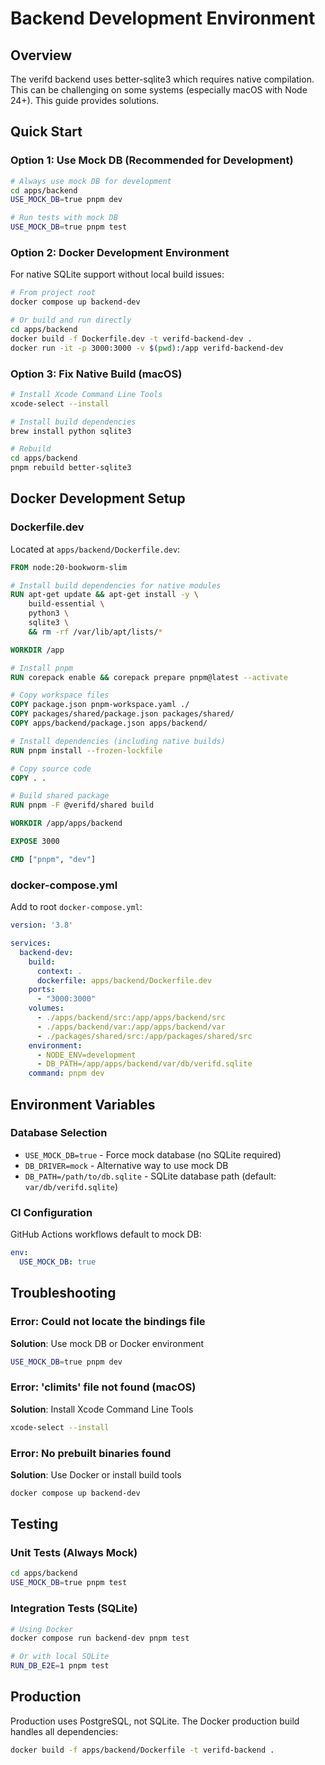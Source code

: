 # Backend Development Environment

## Overview
The verifd backend uses better-sqlite3 which requires native compilation. This can be challenging on some systems (especially macOS with Node 24+). This guide provides solutions.

## Quick Start

### Option 1: Use Mock DB (Recommended for Development)
```bash
# Always use mock DB for development
cd apps/backend
USE_MOCK_DB=true pnpm dev

# Run tests with mock DB
USE_MOCK_DB=true pnpm test
```

### Option 2: Docker Development Environment
For native SQLite support without local build issues:

```bash
# From project root
docker compose up backend-dev

# Or build and run directly
cd apps/backend
docker build -f Dockerfile.dev -t verifd-backend-dev .
docker run -it -p 3000:3000 -v $(pwd):/app verifd-backend-dev
```

### Option 3: Fix Native Build (macOS)
```bash
# Install Xcode Command Line Tools
xcode-select --install

# Install build dependencies
brew install python sqlite3

# Rebuild
cd apps/backend
pnpm rebuild better-sqlite3
```

## Docker Development Setup

### Dockerfile.dev
Located at `apps/backend/Dockerfile.dev`:
```dockerfile
FROM node:20-bookworm-slim

# Install build dependencies for native modules
RUN apt-get update && apt-get install -y \
    build-essential \
    python3 \
    sqlite3 \
    && rm -rf /var/lib/apt/lists/*

WORKDIR /app

# Install pnpm
RUN corepack enable && corepack prepare pnpm@latest --activate

# Copy workspace files
COPY package.json pnpm-workspace.yaml ./
COPY packages/shared/package.json packages/shared/
COPY apps/backend/package.json apps/backend/

# Install dependencies (including native builds)
RUN pnpm install --frozen-lockfile

# Copy source code
COPY . .

# Build shared package
RUN pnpm -F @verifd/shared build

WORKDIR /app/apps/backend

EXPOSE 3000

CMD ["pnpm", "dev"]
```

### docker-compose.yml
Add to root `docker-compose.yml`:
```yaml
version: '3.8'

services:
  backend-dev:
    build:
      context: .
      dockerfile: apps/backend/Dockerfile.dev
    ports:
      - "3000:3000"
    volumes:
      - ./apps/backend/src:/app/apps/backend/src
      - ./apps/backend/var:/app/apps/backend/var
      - ./packages/shared/src:/app/packages/shared/src
    environment:
      - NODE_ENV=development
      - DB_PATH=/app/apps/backend/var/db/verifd.sqlite
    command: pnpm dev
```

## Environment Variables

### Database Selection
- `USE_MOCK_DB=true` - Force mock database (no SQLite required)
- `DB_DRIVER=mock` - Alternative way to use mock DB
- `DB_PATH=/path/to/db.sqlite` - SQLite database path (default: `var/db/verifd.sqlite`)

### CI Configuration
GitHub Actions workflows default to mock DB:
```yaml
env:
  USE_MOCK_DB: true
```

## Troubleshooting

### Error: Could not locate the bindings file
**Solution**: Use mock DB or Docker environment
```bash
USE_MOCK_DB=true pnpm dev
```

### Error: 'climits' file not found (macOS)
**Solution**: Install Xcode Command Line Tools
```bash
xcode-select --install
```

### Error: No prebuilt binaries found
**Solution**: Use Docker or install build tools
```bash
docker compose up backend-dev
```

## Testing

### Unit Tests (Always Mock)
```bash
cd apps/backend
USE_MOCK_DB=true pnpm test
```

### Integration Tests (SQLite)
```bash
# Using Docker
docker compose run backend-dev pnpm test

# Or with local SQLite
RUN_DB_E2E=1 pnpm test
```

## Production
Production uses PostgreSQL, not SQLite. The Docker production build handles all dependencies:
```bash
docker build -f apps/backend/Dockerfile -t verifd-backend .
```